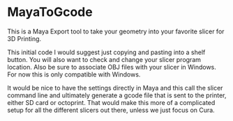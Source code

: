 # MayaToGcode
This is a Maya Export tool to take your geometry into your favorite slicer for 3D Printing.

This initial code I would suggest just copying and pasting into a shelf button.  You will also want to check and change your slicer program location.  Also be sure to associate OBJ files with your slicer in Windows.  For now this is only compatible with Windows.

It would be nice to have the settings directly in Maya and this call the slicer command line and ultimately generate a gcode file that is sent to the printer, either SD card or octoprint.  That would make this more of a complicated setup for all the different slicers out there, unless we just focus on Cura.
